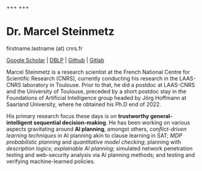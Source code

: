 +++
+++

# Dr. Marcel Steinmetz

firstname.lastname (at) cnrs.fr

[Google Scholar](https://scholar.google.de/citations?user=Z6HP0sAAAAAJ) | [DBLP](https://dblp.org/pid/178/8676.html) | [Github](https://github.com/massle) | [Gitlab](https://gitlab.com/massle)

Marcel Steinmetz is a research scientist at the French National Centre for Scientific Research (CNRS), currently conducting his research in the LAAS-CNRS laboratory in Toulouse.
Prior to that, he did a postdoc at LAAS-CNRS and the University of Toulouse, preceded by a short postdoc stay in the Foundations of Artificial Intelligence group headed by Jörg Hoffmann at Saarland University, where he obtained his Ph.D end of 2022.

His primary research focus these days is on **trustworthy general-intelligent sequential decision-making**.
He has been working on various aspects gravitating around **AI planning**, amongst others, *conflict-driven learning techniques* in AI planning akin to clause learning in SAT; *MDP probabilistic planning* and *quantitative model checking*; planning with *description logics*; *explainable AI planning*; simulated network penetration testing and web-security analysis via AI planning methods; and testing and verifying machine-learned policies. 

<!--
## News

- **October 2025** -- Marcel takes on his new position at CNRS
- **July 2025** -- Our ECAI'25 paper was accepted
- **November 2024** -- The [AI Beluga challenge](https://github.com/TUPLES-Trustworthy-AI/Beluga-AI-Challenge) based on our [plado](https://github.com/massle/plado) has gone live
-->

